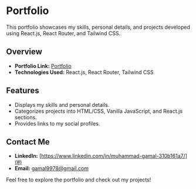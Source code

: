 # Portfolio

This portfolio showcases my skills, personal details, and projects developed using React.js, React Router, and Tailwind CSS.

## Overview

- **Portfolio Link:** [Portfolio](https://gamal-portfolio.netlify.app/)
- **Technologies Used:** React.js, React Router, Tailwind CSS

## Features

- Displays my skills and personal details.
- Categorizes projects into HTML/CSS, Vanilla JavaScript, and React.js sections.
- Provides links to my social profiles.

## Contact Me

- **LinkedIn:** [https://www.linkedin.com/in/muhammad-gamal-310b161a7/](#)
- **Email:** [gamal9978@gmail.com](#)

Feel free to explore the portfolio and check out my projects!
